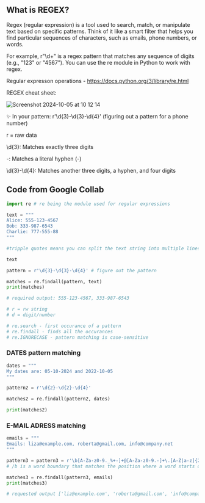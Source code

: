 ## What is REGEX?

Regex (regular expression) is a tool used to search, match, or manipulate text based on specific patterns. 
Think of it like a smart filter that helps you find particular sequences of characters, such as emails, phone numbers, or words.

For example, r"\d+" is a regex pattern that matches any sequence of digits (e.g., "123" or "4567"). You can use the re module in Python to work with regex.

Regular expresson operations - https://docs.python.org/3/library/re.html

REGEX cheat sheet:

![Screenshot 2024-10-05 at 10 12 14](https://github.com/user-attachments/assets/fdb59f87-2a02-4f13-acae-d0e1e478f7fc)

✨ In your pattern: r'\d{3}-\d{3}-\d{4}' (figuring out a pattern for a phone number)

r = raw data

\d{3}: Matches exactly three digits

-: Matches a literal hyphen (-)

\d{3}-\d{4}: Matches another three digits, a hyphen, and four digits


## Code from Google Collab

```py
import re # re being the module used for regular expressions
```

```py
text = """
Alice: 555-123-4567
Bob: 333-987-6543
Charlie: 777-555-88
"""

#tripple quotes means you can split the text string into multiple lines

text
```

```py
pattern = r'\d{3}-\d{3}-\d{4}' # figure out the pattern

matches = re.findall(pattern, text)
print(matches)

# required output: 555-123-4567, 333-987-6543

# r = rw string
# d = digit/number
```

```py
# re.search - first occurance of a pattern
# re.findall - finds all the occurances
# re.IGNORECASE - pattern matching is case-sensitive
```

### DATES pattern matching 

```py
dates = """
My dates are: 05-10-2024 and 2022-10-05
"""

pattern2 = r'\d{2}-\d{2}-\d{4}'

matches2 = re.findall(pattern2, dates)

print(matches2)
```

### E-MAIL ADRESS matching

```py
emails = """
Emails: liza@example.com, roberta@gmail.com, info@company.net
"""

pattern3 = pattern3 = r'\b[A-Za-z0-9._%+-]+@[A-Za-z0-9.-]+\.[A-Z|a-z]{2,}\b'
# /b is a word boundary that matches the position where a word starts or ends. It ensures that the match is isolated and not part of a larger string of characters.

matches3 = re.findall(pattern3, emails)
print(matches3)

# requested output ['liz@example.com', 'roberta@gmail.com', 'info@company.net']
```



